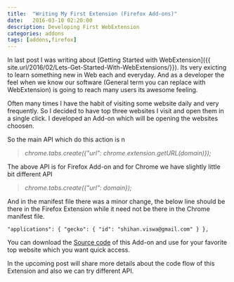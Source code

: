 ```yaml
---
title:  "Writing My First Extension (Firefox Add-ons)"
date:   2016-03-10 02:20:00
description: Developing First WebExtension
categories: addons
tags: [addons,firefox]
---
```


In last post I was writing about [Getting Started with WebExtension]({{ site.url/2016/02/Lets-Get-Started-With-WebExtensions/}}). Its very exicting to learn something new in Web each and everyday. And as a developer the feel when we know our software (General term you can replace with WebExtension)  is going to reach many users its awesome feeling.

Often many times I have the habit of visiting some website daily and very frequently. So I decided to have top three websites I visit and open them in a single click. I developed an Add-on which will be opening the websites choosen.

So the main API which do this action is n

> _chrome.tabs.create({"url": chrome.extension.getURL(domain)});_

The above API is for Firefox Add-on and for Chrome we have slightly little bit different API
	
> _chrome.tabs.create({"url": domain});_

And in the manifest file there was a minor change, the below line should be there in the Firefox Extension while it need not be there in the Chrome manifest file. 

`"applications": {
    "gecko": {
      "id": "shihan.viswa@gmail.com"
    }
  },`

You can download the [Source code](https://github.com/iamVP7/MyExtensions/tree/master/tabopen) of this Add-on and use for your favorite top website which you want quick access.

In the upcoming post will share more details about the code flow of this Extension and also we can try different API.
